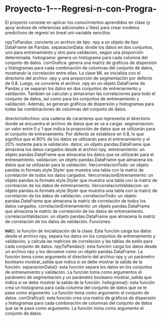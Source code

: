 # Proyecto-1---Regresi-n-con-Progra-
El proyecto consiste en aplicar los conocimientos aprendidos en clase (y apoy´andose de referencias adicionales u´tiles) para crear modelos predictivos de regresi´on lineal uni-variable sencillos 



npyToPandas: convierte un archivo de tipo .npy a un objeto de tipo DataFrame de Pandas.
separacionData: divide los datos en dos conjuntos, uno para entrenamiento y otro para validación, según una proporción determinada.
hsitograma: genera un histograma para cada columna del conjunto de datos.
corrGrafica: genera una matriz de gráficos de dispersión y histogramas para cada combinación de columnas del conjunto de datos, mostrando la correlación entre ellas.
La clase ML se inicializa con el directorio del archivo .npy y una proporción de segmentación por defecto de 0.8. Luego, se convierte el archivo .npy en un objeto DataFrame de Pandas y se separan los datos en dos conjuntos de entrenamiento y validación. También se calculan y almacenan las correlaciones para todo el conjunto de datos, así como para los conjuntos de entrenamiento y validación. Además, se generan gráficos de dispersión y histogramas para todas las combinaciones de columnas del conjunto de datos.



directorioArchivo: una cadena de caracteres que representa el directorio donde se encuentra el archivo de datos que se va a cargar.
segmentacion: un valor entre 0 y 1 que indica la proporción de datos que se utilizarán para el conjunto de entrenamiento. Por defecto se establece en 0.8, lo que significa que el 80% de los datos se utilizarán para el entrenamiento y el 20% restante para la validación.
datos: un objeto pandas.DataFrame que almacena los datos cargados desde el archivo npy.
entrenamiento: un objeto pandas.DataFrame que almacena los datos que se utilizarán para el entrenamiento.
validacion: un objeto pandas.DataFrame que almacena los datos que se utilizarán para la validación.
VercorrelacionTodo: un objeto pandas.io.formats.style.Styler que muestra una tabla con la matriz de correlación de todos los datos cargados.
VercorrelacionEntrenamiento: un objeto pandas.io.formats.style.Styler que muestra una tabla con la matriz de correlación de los datos de entrenamiento.
VercorrelacionValidacion: un objeto pandas.io.formats.style.Styler que muestra una tabla con la matriz de correlación de los datos de validación.
correlacionTodo: un objeto pandas.DataFrame que almacena la matriz de correlación de todos los datos cargados.
correlacionEntrenamiento: un objeto pandas.DataFrame que almacena la matriz de correlación de los datos de entrenamiento.
correlacionValidacion: un objeto pandas.DataFrame que almacena la matriz de correlación de los datos de validación.
Funciones:

__init__(): la función de inicialización de la clase. Esta función carga los datos desde el archivo npy, separa los datos en los conjuntos de entrenamiento y validación, y calcula las matrices de correlación y las tablas de estilo para cada conjunto de datos.
npyToPandas(): esta función carga los datos desde un archivo npy y los devuelve como un objeto pandas.DataFrame. La función toma como argumento el directorio del archivo npy y un parámetro booleano mostrar_salida que indica si se debe mostrar la salida de la función.
separacionData(): esta función separa los datos en los conjuntos de entrenamiento y validación. La función toma como argumentos el parámetro de segmentación y un parámetro booleano mostrar_salida que indica si se debe mostrar la salida de la función.
hsitograma(): esta función crea un histograma para cada columna del conjunto de datos que se le pase como argumento. La función toma como argumento el conjunto de datos.
corrGrafica(): esta función crea una matriz de gráficos de dispersión y histogramas para cada combinación de columnas del conjunto de datos que se le pase como argumento. La función toma como argumento el conjunto de datos.